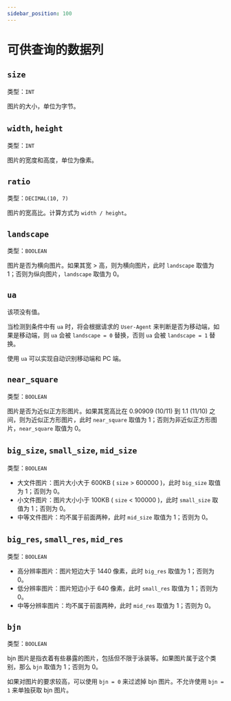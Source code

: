 ```yaml
---
sidebar_position: 100
---
```


# 可供查询的数据列

## `size`

类型：`INT`

图片的大小，单位为字节。

## `width`, `height`

类型：`INT`

图片的宽度和高度，单位为像素。

## `ratio`

类型：`DECIMAL(10, 7)`

图片的宽高比。计算方式为 `width / height`。

## `landscape`

类型：`BOOLEAN`

图片是否为横向图片。如果其宽 > 高，则为横向图片，此时 `landscape` 取值为 1；否则为纵向图片，`landscape` 取值为 0。

## `ua`

该项没有值。

当检测到条件中有 `ua` 时，将会根据请求的 `User-Agent` 来判断是否为移动端，如果是移动端，则 `ua` 会被 `landscape = 0` 替换，否则 `ua` 会被 `landscape = 1` 替换。

使用 `ua` 可以实现自动识别移动端和 PC 端。

## `near_square`

类型：`BOOLEAN`

图片是否为近似正方形图片。如果其宽高比在 0.90909 (10/11) 到 1.1 (11/10)  之间，则为近似正方形图片，此时 `near_square` 取值为 1；否则为非近似正方形图片，`near_square` 取值为 0。

## `big_size`, `small_size`, `mid_size`

类型：`BOOLEAN`

- 大文件图片：图片大小大于 600KB ( `size` > 600000 )，此时 `big_size` 取值为 1；否则为 0。
- 小文件图片：图片大小小于 100KB ( `size` < 100000 )，此时 `small_size` 取值为 1；否则为 0。
- 中等文件图片：均不属于前面两种，此时 `mid_size` 取值为 1；否则为 0。

## `big_res`, `small_res`, `mid_res`

类型：`BOOLEAN`

- 高分辨率图片：图片短边大于 1440 像素，此时 `big_res` 取值为 1；否则为 0。
- 低分辨率图片：图片短边小于 640 像素，此时 `small_res` 取值为 1；否则为 0。
- 中等分辨率图片：均不属于前面两种，此时 `mid_res` 取值为 1；否则为 0。

## `bjn`

类型：`BOOLEAN`

bjn 图片是指衣着有些暴露的图片，包括但不限于泳装等。如果图片属于这个类别，那么 `bjn` 取值为 1；否则为 0。

如果对图片的要求较高，可以使用 `bjn = 0` 来过滤掉 bjn 图片。不允许使用 `bjn = 1` 来单独获取 bjn 图片。
